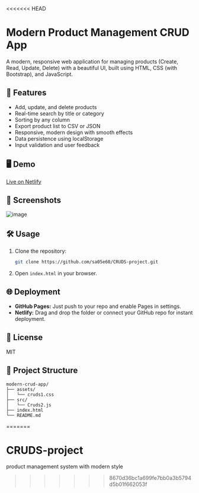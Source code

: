 <<<<<<< HEAD
# Modern Product Management CRUD App

A modern, responsive web application for managing products (Create, Read, Update, Delete) with a beautiful UI, built using HTML, CSS (with Bootstrap), and JavaScript.

## 🚀 Features
- Add, update, and delete products
- Real-time search by title or category
- Sorting by any column
- Export product list to CSV or JSON
- Responsive, modern design with smooth effects
- Data persistence using localStorage
- Input validation and user feedback

## 🖥️ Demo
[Live on Netlify](https://your-netlify-link.netlify.app) <!-- Replace with your actual Netlify link -->

## 📸 Screenshots
![image](https://github.com/user-attachments/assets/8fa3a2f3-bc07-4533-a5e0-c56a677fe4e7)


## 🛠️ Usage
1. Clone the repository:
   ```sh
   git clone https://github.com/sa05e60/CRUDS-project.git
   ```
2. Open `index.html` in your browser.

## 🌐 Deployment
- **GitHub Pages:** Just push to your repo and enable Pages in settings.
- **Netlify:** Drag and drop the folder or connect your GitHub repo for instant deployment.

## 📄 License
MIT 

## 📁 Project Structure

```
modern-crud-app/
├── assets/
│   └── cruds1.css
├── src/
│   └── Cruds2.js
├── index.html
└── README.md
``` 
=======
# CRUDS-project
product management system with modern style  
>>>>>>> 8670d36bc1a699fe7bb0a3b5794d5b01f662053f
